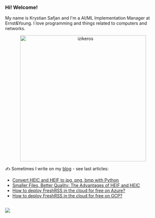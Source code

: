 ### Hi! Welcome!

<!-- INTRO -->
<p>My name is Krystian Safjan and I'm a AI/ML Implementation Manager at Ernst&Young. I love programming and things related to computers and networks.</p>

<!-- TECHNOLOGIES AND STATS -->
<center>
<!-- <p><img align="left" src="https://github-readme-stats.vercel.app/api/top-langs?username=izikeros&show_icons=true&locale=en&layout=compact" alt="izikeros" /></p> -->

<p>&nbsp;<img align="center" src="https://github-readme-stats.vercel.app/api?username=izikeros&count_private=true&show_icons=true" alt="izikeros" width="410" /></p>
</center>

<!-- MY WRITINGS -->
✍️ Sometimes I write on my [blog](http://safjan.com) - see last articles:
<!-- BLOG-POST-LIST:START -->
- [Convert HEIC and HEIF to jpg, png, bmp with Python](https://www.safjan.com/convert-heic-and-heif-to-jpg-png-bmp-with-python/)
- [Smaller Files, Better Quality: The Advantages of HEIF and HEIC](https://www.safjan.com/heif-and-heic-format-for-images-and-video/)
- [How to deploy FreshRSS in the cloud for free on Azure?](https://www.safjan.com/how-to-deploy-freshrss-in-the-cloud-for-free-on-azure/)
- [How to deploy FreshRSS in the cloud for free on GCP?](https://www.safjan.com/how-to-deploy-freshrss-in-the-cloud-for-free-on-gcp/)
<!-- BLOG-POST-LIST:END -->

<!-- TROPHY -->
<br />
<img src="https://github-profile-trophy.vercel.app/?username=izikeros&theme=nord&no-frame=true&margin-w=10&column=7" />

